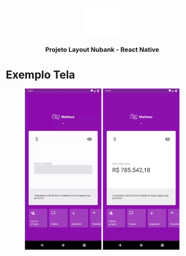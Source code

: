 <!-- PROJECT LOGO -->
<br />
<p align="center">
  <img src=".github/logo.png" width="100" height="80"  alt="Logo">
</p>

  <h3 align="center">Projeto Layout Nubank - React Native</h3>

# Exemplo Tela

  <p align="center">
   <img src=".github/exampleGif.gif" width="200"  alt="Logo">
   <img src=".github/example.png" width="200"  alt="Gif Example nubank">
  </p>
